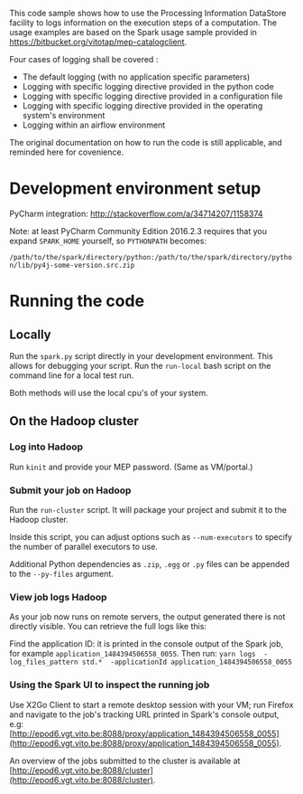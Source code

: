 This code sample shows how to use the Processing Information DataStore facility to logs information on the execution steps of a computation.  The usage examples are based on the Spark usage sample provided in https://bitbucket.org/vitotap/mep-catalogclient.

Four cases of logging shall be covered :
- The default logging (with no application specific parameters)
- Logging with specific logging directive provided in the python code
- Logging with specific logging directive provided in a configuration file
- Logging with specific logging directive provided in the operating system's environment
- Logging within an airflow environment

The original documentation on how to run the code is still applicable, and reminded here for covenience.

# Development environment setup

PyCharm integration: http://stackoverflow.com/a/34714207/1158374

Note: at least PyCharm Community Edition 2016.2.3 requires that you expand `SPARK_HOME` yourself, so `PYTHONPATH` becomes:

`/path/to/the/spark/directory/python:/path/to/the/spark/directory/python/lib/py4j-some-version.src.zip`

# Running the code
## Locally
Run the `spark.py` script directly in your development environment. This allows for debugging your script.
Run the `run-local` bash script on the command line for a local test run.

Both methods will use the local cpu's of your system. 
## On the Hadoop cluster
### Log into Hadoop
Run `kinit` and provide your MEP password. (Same as VM/portal.)

### Submit your job on Hadoop
Run the `run-cluster` script. It will package your project and submit it to the Hadoop cluster.

Inside this script, you can adjust options such as `--num-executors` to specify the number of parallel executors to use.

Additional Python dependencies as `.zip`, `.egg` or `.py` files can be appended to the `--py-files` argument.

### View job logs Hadoop
As your job now runs on remote servers, the output generated there is not directly visible. You can retrieve the full logs like this:

Find the application ID: it is printed in the console output of the Spark job, for example `application_1484394506558_0055`. Then run:
`yarn logs  -log_files_pattern std.*  -applicationId application_1484394506558_0055`

### Using the Spark UI to inspect the running job
Use X2Go Client to start a remote desktop session with your VM; run Firefox and navigate to the job's tracking URL printed in
Spark's console output, e.g:
[http://epod6.vgt.vito.be:8088/proxy/application_1484394506558_0055](http://epod6.vgt.vito.be:8088/proxy/application_1484394506558_0055).

An overview of the jobs submitted to the cluster is available at
[http://epod6.vgt.vito.be:8088/cluster](http://epod6.vgt.vito.be:8088/cluster).


